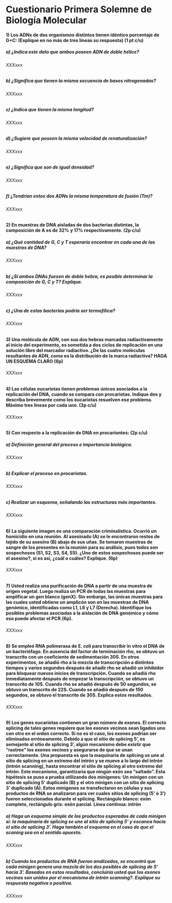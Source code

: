 # Cuestionario Primera Solemne de Biología Molecular
#### 1) Los ADNs de dos organismos distintos tienen idéntico porcentaje de G+C: (Explique en no más de tres líneas su respuesta) (1 pt c/u)
##### a) ¿Indica este dato que ambos poseen ADN de doble hélice?	
###### XXXxxx
##### b) ¿Significa que tienen la misma secuencia de bases nitrogenadas?
###### XXXxxx
##### c) ¿Indica que tienen la misma longitud?
###### XXXxxx
##### d) ¿Sugiere que poseen la misma velocidad de renaturalización?
###### XXXxxx
##### e) ¿Significa que son de igual densidad?
###### XXXxxx
##### f) ¿Tendrían estos dos ADNs la misma temperatura de fusión (Tm)?
###### XXXxxx
#### 2) En muestras de DNA aisladas de dos bacterias distintas, la composición de A es de 32% y 17% respectivamente. (2p c/u)
##### a) ¿Qué cantidad de G, C y T esperaría encontrar en cada una de las muestras de DNA?
###### XXXxxx
##### b)  ¿Si ambos DNAs fuesen de doble hebra, es posible determinar la composición de G, C y T? Explique.
###### XXXxxx
##### c) ¿Una de estas bacterias podría ser termofílica?
###### XXXxxx
#### 3) Una molécula de ADN, con sus dos hebras marcadas radiactivamente al inicio del experimento, es sometida a dos ciclos de replicación en una solución libre del marcador radiactivo. ¿De las cuatro moléculas resultantes de ADN, como es la distribución de la marca radiactiva?  HAGA UN ESQUEMA  CLARO (6p)
###### XXXxxx
#### 4) Las células eucariotas tienen problemas únicos asociados a la replicación del DNA, cuando se compara con procariotas. Indique dos y describa brevemente como los eucariotas resuelven ese problema. Máximo tres líneas por cada uno. (3p c/u)
###### XXXxxx
#### 5) Con respecto a la replicación de DNA en procariontes: (2p c/u)
##### a) Definición general del proceso e importancia biológica.
###### XXXxxx
##### b) Explicar el proceso en procariotas.
###### XXXxxx
##### c) Realizar un esquema, señalando las estructuras más importantes.
###### XXXxxx
#### 6) La siguiente imagen es una comparación criminalística. Ocurrió un homicidio en una reunión. Al asesinado (A) se le encontraron restos de tejido de su asesino (B) abajo de sus uñas. Se tomaron muestras de sangre de los presentes en la reunión para su análisis, pues todos son sospechosos (S1, S2, S3, S4, S5). ¿Uno de estos sospechosos puede ser el asesino?, si es así, ¿cuál o cuáles? Explique. (6p)
###### XXXxxx
#### 7) Usted realiza una purificación de DNA a partir de una muestra de origen vegetal. Luego realiza un PCR de todas las muestras para amplificar un gen blanco (genX). Sin embargo, las únicas muestras para las cuales usted obtiene un amplicón son en las muestras de DNA genómico, identificadas como L1, L6 y L7 (Derecha). Identifique los posibles problemas asociadas a la aislación de DNA genómico y cómo eso puede afectar el PCR.(6p).
###### XXXxxx
#### 8) Se empleó RNA polimerasa de E. coli para transcribir in vitro el DNA de un bacteriófago. En ausencia del factor de terminación rho, se obtuvo un transcrito con un coeficiente de sedimentación 30S. En otros experimentos, se añadió rho a la mezcla de transcripción a distintos tiempos y varios segundos después de añadir rho se añadió un inhibidor para bloquear nuevos inicios de transcripción. Cuando se añadió rho inmediatamente después de empezar la transcripción, se obtuvo un transcrito de 10S. Cuando rho se añadió después de 50 segundos, se obtuvo un transcrito de 22S. Cuando se añadió después de 150 segundos, se obtuvo el transcrito de 30S. Explica estos resultados.
###### XXXxxx
#### 9) Los genes eucariotas contienen un gran número de exones. El correcto splicing de tales genes requiere que los exones vecinos sean ligados uno con otro en el orden correcto.  Si no es el caso, los exones podrían ser eliminados erróneamente.  Debido a que el sitio de splicing 5’, es semejante al sitio de splicing 3’, algún mecanismo debe existir que “rastree” los exones vecinos y asegurarse de que se unan correctamente.  Una propuesta es que la maquinaria de splicing se une al sitio de splicing en un extremo del intrón y se mueve a lo largo del intrón (intrón scanning), hasta encontrar el sitio de splicing  al otro extremo del intrón. Este mecanismo, garantizaría que ningún exón sea “saltado”.  Esta hipótesis se puso a prueba utilizando dos minigenes: Un minigen con un sitio de splicing 5’ duplicado (B)  y el otro minigen con un sitio de splicing 3’ duplicado (A). Estos minigenes se transfectaron en células y sus productos de RNA se analizaron para ver cuales sitios de splicing (5’ ó 3’) fueron seleccionados durante el splicing. Rectángulo blanco: exón completo, rectángulo gris: exón parcial. Línea continua: intrón
##### a) Haga un esquema simple de los productos esperados de cada minigen si: la maquinaria de splicing se une al sitio de splicing 5’ y escanea hacia el sitio de splicing  3’. Haga también el esquema en el caso de que el scaning sea en el sentido opuesto. 
###### XXXxxx
##### b) Cuando los productos de RNA fueron analizados, se encontró que cada minigen genera una mezcla de los dos posibles de splicing de 5’ hacia 3’. Basados en estos resultados, concluiría usted que los exones vecinos son unidos por el mecanismo de intrón scanning?. Explique su respuesta negativa o positiva. 
###### XXXxxx
                                                    


